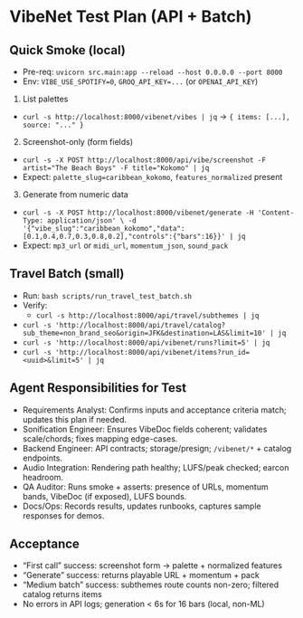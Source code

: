 # VibeNet Test Plan (API + Batch)

## Quick Smoke (local)
- Pre-req: `uvicorn src.main:app --reload --host 0.0.0.0 --port 8000`
- Env: `VIBE_USE_SPOTIFY=0`, `GROQ_API_KEY=...` (or `OPENAI_API_KEY`)

1) List palettes
- `curl -s http://localhost:8000/vibenet/vibes | jq` → `{ items: [...], source: "..." }`

2) Screenshot-only (form fields)
- `curl -s -X POST http://localhost:8000/api/vibe/screenshot -F artist="The Beach Boys" -F title="Kokomo" | jq`
- Expect: `palette_slug=caribbean_kokomo`, `features_normalized` present

3) Generate from numeric data
- `curl -s -X POST http://localhost:8000/vibenet/generate -H 'Content-Type: application/json' \
  -d '{"vibe_slug":"caribbean_kokomo","data":[0.1,0.4,0.7,0.3,0.8,0.2],"controls":{"bars":16}}' | jq`
- Expect: `mp3_url` or `midi_url`, `momentum_json`, `sound_pack`

## Travel Batch (small)
- Run: `bash scripts/run_travel_test_batch.sh`
- Verify:
  - `curl -s http://localhost:8000/api/travel/subthemes | jq`
 - `curl -s 'http://localhost:8000/api/travel/catalog?sub_theme=non_brand_seo&origin=JFK&destination=LAS&limit=10' | jq`
- `curl -s 'http://localhost:8000/api/vibenet/runs?limit=5' | jq`
- `curl -s 'http://localhost:8000/api/vibenet/items?run_id=<uuid>&limit=5' | jq`

## Agent Responsibilities for Test
- Requirements Analyst: Confirms inputs and acceptance criteria match; updates this plan if needed.
- Sonification Engineer: Ensures VibeDoc fields coherent; validates scale/chords; fixes mapping edge-cases.
- Backend Engineer: API contracts; storage/presign; `/vibenet/*` + catalog endpoints.
- Audio Integration: Rendering path healthy; LUFS/peak checked; earcon headroom.
- QA Auditor: Runs smoke + asserts: presence of URLs, momentum bands, VibeDoc (if exposed), LUFS bounds.
- Docs/Ops: Records results, updates runbooks, captures sample responses for demos.

## Acceptance
- “First call” success: screenshot form → palette + normalized features
- “Generate” success: returns playable URL + momentum + pack
- “Medium batch” success: subthemes route counts non-zero; filtered catalog returns items
- No errors in API logs; generation < 6s for 16 bars (local, non-ML)

